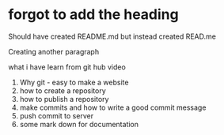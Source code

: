 # forgot to add the heading

Should have created README.md but instead created READ.me

Creating another paragraph

what i have learn from git hub video
1. Why git - easy to make a website
1. how to create a repository
1. how to publish a repository
1. make commits and how to write a good commit message
1. push commit to server
1. some mark down for documentation